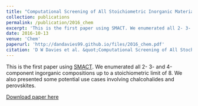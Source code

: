```yaml
---
title: "Computational Screening of All Stoichiometric Inorganic Materials"
collection: publications
permalink: /publication/2016_chem
excerpt: 'This is the first paper using SMACT. We enumerated all 2- 3- and 4-component ingorganic compositions up to a stoichiometric limit of 8.'
date: 2016-10-13
venue: 'Chem'
paperurl: 'http://dandavies99.github.io/files/2016_chem.pdf'
citation: 'D W Davies et al. &quot;Computational Screening of All Stochiometric Inorganic Materials.&quot; <i>Chem</i>, 1 (2016).'
---
```

This is the first paper using [SMACT](http://github.com/wmd-group/smact). We enumerated all 2- 3- and 4-component ingorganic compositions up to a stoichiometric limit of 8. We also presented some potential use cases involving chalcohalides and perovskites.

[Download paper here](http://dandavies99.github.io/files/2016_chem.pdf)

